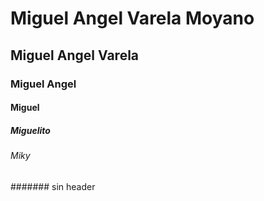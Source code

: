 # Miguel Angel Varela Moyano
## Miguel Angel Varela
### Miguel Angel
#### Miguel
##### Miguelito
###### Miky
####### sin header
